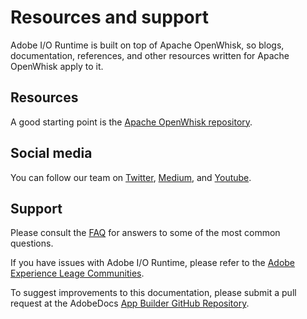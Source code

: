 <Hero slots="heading, text" />

# Resources and support

Adobe I/O Runtime is built on top of Apache OpenWhisk, so blogs, documentation, references, and other resources written for Apache OpenWhisk apply to it.

## Resources

A good starting point is the [Apache OpenWhisk repository](https://github.com/apache/incubator-openwhisk/tree/master/docs).

## Social media

You can follow our team on [Twitter](https://twitter.com/adobeio), [Medium](https://medium.com/adobetech/tagged/platform), and [Youtube](https://www.youtube.com/channel/UCDtYqOjS9Eq9gacLcbMwhhQ).

## Support

Please consult the [FAQ](../../intro_and_overview/faq.md) for answers to some of the most common questions.

If you have issues with Adobe I/O Runtime, please refer to the [Adobe Experience Leage Communities](https://experienceleaguecommunities.adobe.com).

To suggest improvements to this documentation, please submit a pull request at the AdobeDocs [App Builder GitHub Repository](https://github.com/AdobeDocs/app-builder).
